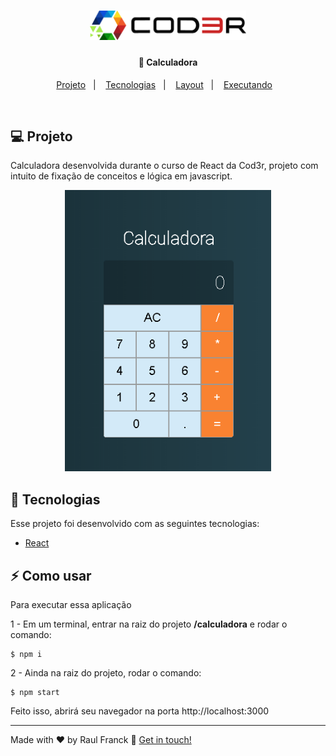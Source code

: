 <h1 align="center">
    <img src="./assets/coder.png" width="250" alt="Cod3r logo">
</h1>

<h4 align="center">
  🚀 Calculadora
</h4>

<p align="center">
<a href="#-projeto">Projeto</a>&nbsp;&nbsp;&nbsp;|&nbsp;&nbsp;&nbsp;
  <a href="#rocket-tecnologias">Tecnologias</a>&nbsp;&nbsp;&nbsp;|&nbsp;&nbsp;&nbsp;  
  <a href="#-layout">Layout</a>&nbsp;&nbsp;&nbsp;|&nbsp;&nbsp;&nbsp;
  <a href="#zap-executando">Executando</a>&nbsp;&nbsp;&nbsp;
</p>

<br>

## 💻 Projeto

Calculadora desenvolvida durante o curso de React da Cod3r, projeto com intuito de fixação de conceitos e lógica em javascript.

<div align="center">
  <img src="./assets/gif.gif" alt="demo" height="450">
  
</div>

## 🚀 Tecnologias

Esse projeto foi desenvolvido com as seguintes tecnologias:

- [React](https://reactjs.org)


## :zap: Como usar

Para executar essa aplicação


1 - Em um terminal, entrar na raiz do projeto **/calculadora** e rodar o comando:

```
$ npm i
```

2 - Ainda na raiz do projeto, rodar o comando:

```
$ npm start
```

Feito isso, abrirá seu navegador na porta http://localhost:3000

---

Made with ♥ by Raul Franck :wave: [Get in touch!](https://www.linkedin.com/in/raul-franck-468617164/)
